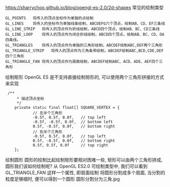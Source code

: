 

https://sharrychoo.github.io/blog/opengl-es-2.0/2d-shapes
常见的绘制类型
```
GL_POINTS	将传入的顶点坐标作为单独的点绘制
GL_LINES	将传入的坐标作为单独线条绘制，ABCDEFG六个顶点，绘制AB、CD、EF三条线
GL_LINE_STRIP	将传入的顶点作为折线绘制，ABCD四个顶点，绘制AB、BC、CD三条线
GL_LINE_LOOP	将传入的顶点作为闭合折线绘制，ABCD四个顶点，绘制AB、BC、CD、DA四条线。
GL_TRIANGLES	将传入的顶点作为单独的三角形绘制，ABCDEF绘制ABC,DEF两个三角形
GL_TRIANGLE_STRIP	将传入的顶点作为三角条带绘制，ABCDEF绘制ABC,BCD,CDE,DEF四个三角形
GL_TRIANGLE_FAN	将传入的顶点作为扇面绘制，ABCDEF绘制ABC、ACD、ADE、AEF四个三角形
```


绘制矩形
OpenGL ES 是不支持直接绘制矩形的, 可以使用两个三角形拼接的方式来实现
```
 /**
     * 描述顶点坐标
     */
    private static final float[] SQUARE_VERTEX = {
            // 左半个三角形
            -0.5f, 0.5f, 0.0f,   // top left
            -0.5f, -0.5f, 0.0f,  // bottom left
            0.5f, -0.5f, 0.0f,   // bottom right
            // 右半个三角形
            -0.5f, 0.5f, 0.0f,   // top left
            0.5f, -0.5f, 0.0f,   // bottom right
            0.5f, 0.5f, 0.0f     // top right
    };
```


绘制圆形
圆形的绘制比起绘制矩形要相对困难一些, 矩形可以由两个三角形拼成, 圆形我们该如何绘制呢?
从 OpenGL ES2.0 可绘制类型中, 我们可以看到 GL_TRIANGLE_FAN 这样一个属性, 即扇面绘制
将圆形分割成多个扇面, 当分割的粒度足够细时, 便可以得到一个圆形
圆形分割分为三角.jpg
```
```
